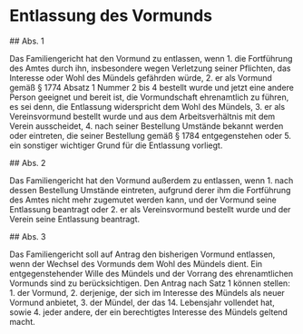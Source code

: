 # Entlassung des Vormunds



\#\# Abs. 1

 Das Familiengericht hat den Vormund zu entlassen, wenn  1\.
 die Fortführung des Amtes durch ihn, insbesondere wegen Verletzung seiner Pflichten, das Interesse oder Wohl des Mündels gefährden würde,
 2\.
 er als Vormund gemäß § 1774 Absatz 1 Nummer 2 bis 4 bestellt wurde und jetzt eine andere Person geeignet und bereit ist, die Vormundschaft ehrenamtlich zu führen, es sei denn, die Entlassung widerspricht dem Wohl des Mündels,
 3\.
 er als Vereinsvormund bestellt wurde und aus dem Arbeitsverhältnis mit dem Verein ausscheidet,
 4\.
 nach seiner Bestellung Umstände bekannt werden oder eintreten, die seiner Bestellung gemäß § 1784 entgegenstehen oder
 5\.
 ein sonstiger wichtiger Grund für die Entlassung vorliegt.


\#\# Abs. 2

 Das Familiengericht hat den Vormund außerdem zu entlassen, wenn  1\.
 nach dessen Bestellung Umstände eintreten, aufgrund derer ihm die Fortführung des Amtes nicht mehr zugemutet werden kann, und der Vormund seine Entlassung beantragt oder
 2\.
 er als Vereinsvormund bestellt wurde und der Verein seine Entlassung beantragt.


\#\# Abs. 3

 Das Familiengericht soll auf Antrag den bisherigen Vormund entlassen, wenn der Wechsel des Vormunds dem Wohl des Mündels dient. Ein entgegenstehender Wille des Mündels und der Vorrang des ehrenamtlichen Vormunds sind zu berücksichtigen. Den Antrag nach Satz 1 können stellen:  1\.
 der Vormund,
 2\.
 derjenige, der sich im Interesse des Mündels als neuer Vormund anbietet,
 3\.
 der Mündel, der das 14\. Lebensjahr vollendet hat, sowie
 4\.
 jeder andere, der ein berechtigtes Interesse des Mündels geltend macht.
 

